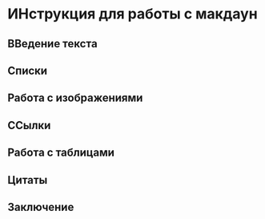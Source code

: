 ﻿# ИНструкция для работы с макдаун

## ВВедение текста

## Списки

## Работа с изображениями

## ССылки

## Работа с таблицами

## Цитаты

## Заключение